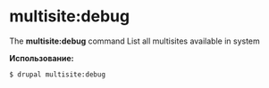 # multisite:debug
The **multisite:debug** command List all multisites available in system

**Использование:**
```
$ drupal multisite:debug 
```
